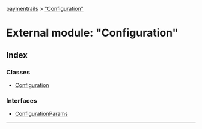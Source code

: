 [paymentrails](../README.md) > ["Configuration"](../modules/_configuration_.md)



# External module: "Configuration"

## Index

### Classes

* [Configuration](../classes/_configuration_.configuration.md)


### Interfaces

* [ConfigurationParams](../interfaces/_configuration_.configurationparams.md)



---
